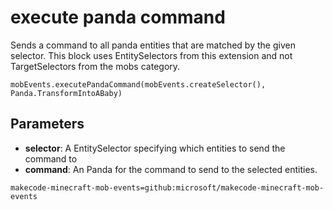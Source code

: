 # execute panda command

Sends a command to all panda entities that are matched by the given selector. This
block uses EntitySelectors from this extension and not TargetSelectors from the mobs
category.

```sig
mobEvents.executePandaCommand(mobEvents.createSelector(), Panda.TransformIntoABaby)
```

## Parameters

* **selector**: A EntitySelector specifying which entities to send the command to
* **command**: An Panda for the command to send to the selected entities.

```package
makecode-minecraft-mob-events=github:microsoft/makecode-minecraft-mob-events
```
